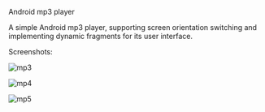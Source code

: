 Android mp3 player

A simple Android mp3 player, supporting screen orientation switching and implementing dynamic fragments for its user interface.

Screenshots:

![mp3](https://cloud.githubusercontent.com/assets/14819781/17597723/dabca684-5fff-11e6-9314-1530717dc65b.png)

![mp4](https://cloud.githubusercontent.com/assets/14819781/17597736/e7326bce-5fff-11e6-8bd0-ce2d9c0b60a8.png)

![mp5](https://cloud.githubusercontent.com/assets/14819781/17597748/f0e550fa-5fff-11e6-83fc-a427a64d8119.png)

